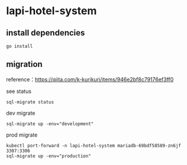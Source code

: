 # lapi-hotel-system
## install dependencies
```
go install
```
## migration
reference：https://qiita.com/k-kurikuri/items/946e2bf8c79176ef3ff0

see status
```
sql-migrate status
```

dev migrate
```
sql-migrate up -env="development"
```

prod migrate
```
kubectl port-forward -n lapi-hotel-system mariadb-69bdf58589-zn6jf 3307:3306
sql-migrate up -env="production"
```